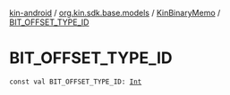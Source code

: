 [kin-android](../../index.md) / [org.kin.sdk.base.models](../index.md) / [KinBinaryMemo](index.md) / [BIT_OFFSET_TYPE_ID](./-b-i-t_-o-f-f-s-e-t_-t-y-p-e_-i-d.md)

# BIT_OFFSET_TYPE_ID

`const val BIT_OFFSET_TYPE_ID: `[`Int`](https://kotlinlang.org/api/latest/jvm/stdlib/kotlin/-int/index.html)